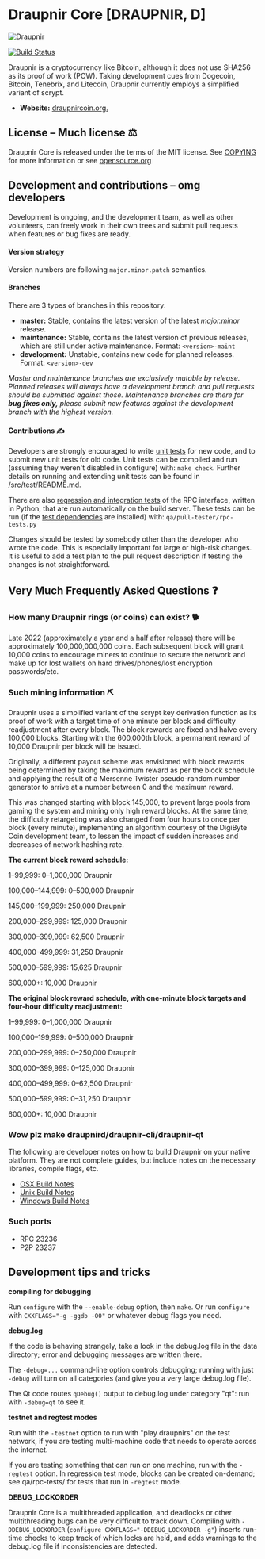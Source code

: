 # Draupnir Core [DRAUPNIR, D]

![Draupnir](https://64.media.tumblr.com/53d2ccb0dce0126cbddf1f99795f5674/eead4226c91dd5b7-1f/s400x600/f12a1b035a27a9185a6f73edceac17d1ed5e6cb7.png)

[![Build Status](1.14.3.1)](1.14.3.1)

Draupnir is a cryptocurrency like Bitcoin, although it does not use SHA256 as
its proof of work (POW). Taking development cues from Dogecoin, Bitcoin, Tenebrix, and Litecoin,
Draupnir currently employs a simplified variant of scrypt.
- **Website:** [draupnircoin.org.](https://draupnircoin.org)

## License – Much license ⚖️
Draupnir Core is released under the terms of the MIT license. See
[COPYING](COPYING) for more information or see
[opensource.org](https://opensource.org/licenses/MIT)

## Development and contributions – omg developers
Development is ongoing, and the development team, as well as other volunteers,
can freely work in their own trees and submit pull requests when features or
bug fixes are ready.

#### Version strategy
Version numbers are following ```major.minor.patch``` semantics.

#### Branches
There are 3 types of branches in this repository:

- **master:** Stable, contains the latest version of the latest *major.minor* release.
- **maintenance:** Stable, contains the latest version of previous releases, which are still under active maintenance. Format: ```<version>-maint```
- **development:** Unstable, contains new code for planned releases. Format: ```<version>-dev```

*Master and maintenance branches are exclusively mutable by release. Planned*
*releases will always have a development branch and pull requests should be*
*submitted against those. Maintenance branches are there for **bug fixes only,***
*please submit new features against the development branch with the highest version.*

#### Contributions ✍️

Developers are strongly encouraged to write [unit tests](src/test/README.md) for new code, and to
submit new unit tests for old code. Unit tests can be compiled and run
(assuming they weren't disabled in configure) with: `make check`. Further details on running
and extending unit tests can be found in [/src/test/README.md](/src/test/README.md).

There are also [regression and integration tests](/qa) of the RPC interface, written
in Python, that are run automatically on the build server.
These tests can be run (if the [test dependencies](/qa) are installed) with: `qa/pull-tester/rpc-tests.py`

Changes should be tested by somebody other than the developer who wrote the
code. This is especially important for large or high-risk changes. It is useful
to add a test plan to the pull request description if testing the changes is
not straightforward.

## Very Much Frequently Asked Questions ❓

### How many Draupnir rings (or coins) can exist? 🐕
Late 2022 (approximately a year and a half after release) there will be
approximately 100,000,000,000 coins.
Each subsequent block will grant 10,000 coins to encourage miners to continue to
secure the network and make up for lost wallets on hard drives/phones/lost
encryption passwords/etc.


### Such mining information ⛏

Draupnir uses a simplified variant of the scrypt key derivation function as its
proof of work with a target time of one minute per block and difficulty
readjustment after every block. The block rewards are fixed and halve every
100,000 blocks. Starting with the 600,000th block, a permanent reward of
10,000 Draupnir per block will be issued.  

Originally, a different payout scheme was envisioned with block rewards being
determined by taking the maximum reward as per the block schedule and applying
the result of a Mersenne Twister pseudo-random number generator to arrive at a
number between 0 and the maximum reward.

This was changed starting with block 145,000, to prevent large pools from gaming
the system and mining only high reward blocks. At the same time, the difficulty
retargeting was also changed from four hours to once per block (every minute),
implementing an algorithm courtesy of the DigiByte Coin development team, to
lessen the impact of sudden increases and decreases of network hashing rate.

**The current block reward schedule:**

1–99,999: 0–1,000,000 Draupnir

100,000–144,999: 0–500,000 Draupnir

145,000–199,999: 250,000 Draupnir

200,000–299,999: 125,000 Draupnir

300,000–399,999: 62,500 Draupnir

400,000–499,999: 31,250 Draupnir

500,000–599,999: 15,625 Draupnir

600,000+: 10,000 Draupnir

**The original block reward schedule, with one-minute block targets and four-hour difficulty readjustment:**

1–99,999: 0–1,000,000 Draupnir

100,000–199,999: 0–500,000 Draupnir

200,000–299,999: 0–250,000 Draupnir

300,000–399,999: 0–125,000 Draupnir

400,000–499,999: 0–62,500 Draupnir

500,000–599,999: 0–31,250 Draupnir

600,000+: 10,000 Draupnir

### Wow plz make draupnird/draupnir-cli/draupnir-qt

  The following are developer notes on how to build Draupnir on your native platform. They are not complete guides, but include notes on the necessary libraries, compile flags, etc.

  - [OSX Build Notes](doc/build-osx.md)
  - [Unix Build Notes](doc/build-unix.md)
  - [Windows Build Notes](doc/build-windows.md)

### Such ports

- RPC 23236
- P2P 23237

## Development tips and tricks

**compiling for debugging**

Run `configure` with the `--enable-debug` option, then `make`. Or run `configure` with
`CXXFLAGS="-g -ggdb -O0"` or whatever debug flags you need.

**debug.log**

If the code is behaving strangely, take a look in the debug.log file in the data directory;
error and debugging messages are written there.

The `-debug=...` command-line option controls debugging; running with just `-debug` will turn
on all categories (and give you a very large debug.log file).

The Qt code routes `qDebug()` output to debug.log under category "qt": run with `-debug=qt`
to see it.

**testnet and regtest modes**

Run with the `-testnet` option to run with "play draupnirs" on the test network, if you
are testing multi-machine code that needs to operate across the internet.

If you are testing something that can run on one machine, run with the `-regtest` option.
In regression test mode, blocks can be created on-demand; see qa/rpc-tests/ for tests
that run in `-regtest` mode.

**DEBUG_LOCKORDER**

Draupnir Core is a multithreaded application, and deadlocks or other multithreading bugs
can be very difficult to track down. Compiling with `-DDEBUG_LOCKORDER` (`configure
CXXFLAGS="-DDEBUG_LOCKORDER -g"`) inserts run-time checks to keep track of which locks
are held, and adds warnings to the debug.log file if inconsistencies are detected.
